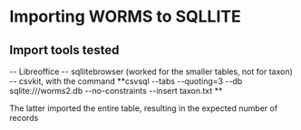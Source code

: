 # Importing WORMS to SQLLITE 

## Import tools tested 

-- Libreoffice 
-- sqllitebrowser (worked for the smaller tables, not for taxon) 
-- csvkit, with the command **csvsql --tabs --quoting=3 --db sqlite:///worms2.db --no-constraints --insert taxon.txt ** 

The latter imported the entire table, resulting in the expected number of records

